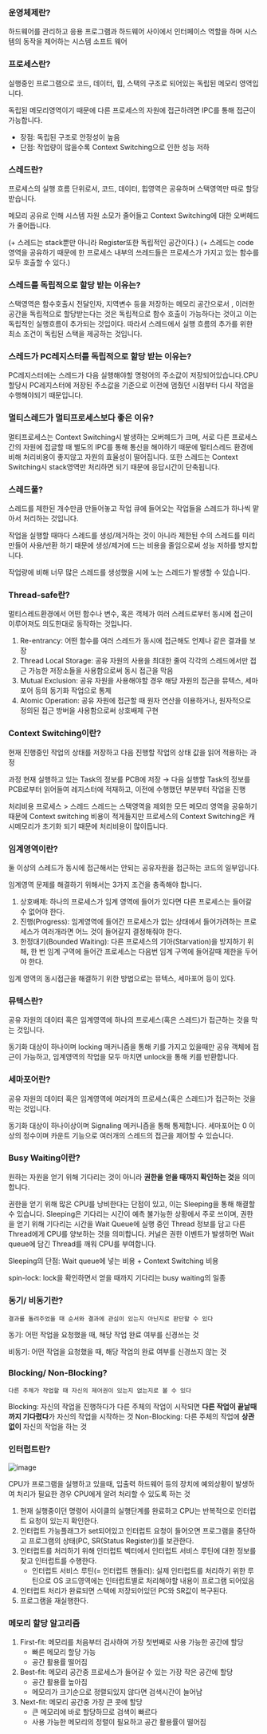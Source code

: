### 운영체제란?

하드웨어를 관리하고 응용 프로그램과 하드웨어 사이에서 인터페이스 역할을 하며 시스템의 동작을 제어하는 시스템 소프트 웨어

### 프로세스란?

실행중인 프로그램으로 코드, 데이터, 힙, 스택의 구조로 되어있는 독립된 메모리 영역입니다.

독립된 메모리영역이기 때문에 다른 프로세스의 자원에 접근하려면 IPC를 통해 접근이 가능합니다.
 
 - 장점: 독립된 구조로 안정성이 높음
 - 단점: 작업량이 많을수록 Context Switching으로 인한 성능 저하
  
### 스레드란?

프로세스의 실행 흐름 단위로서, 코드, 데이터, 힙영역은 공유하며 스택영역만 따로 할당받습니다.

메모리 공유로 인해 시스템 자원 소모가 줄어들고 Context Switching에 대한 오버헤드가 줄어듭니다.

(+ 스레드는 stack뿐만 아니라 Register또한 독립적인 공간이다.)
(+ 스레드는 code영역을 공유하기 때문에 한 프로세스 내부의 쓰레드들은 프로세스가 가지고 있는 함수를 모두 호출할 수 있다.)

### 스레드를 독립적으로 할당 받는 이유는?

스택영역은 함수호출시 전달인자, 지역변수 등을 저장하는 메모리 공간으로서 , 이러한 공간을 독립적으로 할당받는다는 것은 독립적으로 함수 호출이 가능하다는 것이고 이는 독립적인 실행흐름이 추가되는 것입이다. 따라서 스레드에서 실행 흐름의 추가를 위한 최소 조건이 독립된 스택을 제공하는 것입니다.

### 스레드가 PC레지스터를 독립적으로 할당 받는 이유는?

PC레지스터에는 스레드가 다음 실행해야할 명령어의 주소값이 저장되어있습니다.CPU할당시 PC레지스터에 저장된 주소값을 기준으로 이전에 멈췄던 시점부터 다시 작업을 수행해야되기 때문입니다.

### 멀티스레드가 멀티프로세스보다 좋은 이유?

멀티프로세스는 Context Switching시 발생하는 오버헤드가 크며, 서로 다른 프로세스간의 자원에 접글할 때 별도의 IPC를 통해 통신을 해야하기 때문에 멀티스레드 환경에 비해 처리비용이 좋지않고 자원의 효율성이 떨어집니다.
또한 스레드는 Context Switching시 stack영역만 처리하면 되기 때문에 응답시간이 단축됩니다.

### 스레드풀?

스레드를 제한된 개수만큼 만들어놓고 작업 큐에 들어오는 작업들을 스레드가 하나씩 맡아서 처리하는 것입니다.

작업을 실행할 때마다 스레드를 생성/제거하는 것이 아니라 제한된 수의 스레드를 미리 만들어 사용/반환 하기 때문에 생성/제거에 드는 비용을 줄임으로써 성능 저하를 방지합니다.

작업량에 비해 너무 많은 스레드를 생성했을 시에 노는 스레드가 발생할 수 있습니다.

### Thread-safe란?

멀티스레드환경에서 어떤 함수나 변수, 혹은 객체가 여러 스레드로부터 동시에 접근이 이루어져도 의도한대로 동작하는 것입니다.

1. Re-entrancy: 어떤 함수를 여러 스레드가 동시에 접근해도 언제나 같은 결과를 보장
2. Thread Local Storage: 공유 자원의 사용을 최대한 줄여 각각의 스레드에서만 접근 가능한 저장소들을 사용함으로써 동시 접근을 막음
3. Mutual Exclusion: 공유 자원을 사용해야할 경우 해당 자원의 접근을 뮤텍스, 세마포어 등의 동기화 작업으로 통제
4. Atomic Operation: 공유 자원에 접근할 때 원자 연산을 이용하거나, 원자적으로 정의된 접근 방버을 사용함으로써 상호배제 구현

### Context Switching이란?

현재 진행중인 작업의 상태를 저장하고 다음 진행할 작업의 상태 값을 읽어 적용하는 과정

과정
현재 실행하고 있는 Task의 정보를 PCB에 저장 → 다음 실행할 Task의 정보를 PCB로부터 읽어들여 레지스터에 적재하고, 이전에 수행했던 부분부터 작업을 진행

처리비용
프로세스 > 스레드
스레드는 스택영역을 제외한 모든 메모리 영역을 공유하기 때문에 Context switching 비용이 적게들지만 프로세스의 Context Switching은 캐시메모리가 초기화 되기 때문에 처리비용이 많이듭니다.

### 임계영역이란?

둘 이상의 스레드가 동시에 접근해서는 안되는 공유자원을 접근하는 코드의 일부입니다.

임계영역 문제를 해결하기 위해서는 3가지 조건을 충족해야 합니다.
1. 상호배제: 하나의 프로세스가 임계 영역에 들어가 있다면 다른 프로세스는 들어갈 수 없어야 한다.
2. 진행(Progress): 임계영역에 들어간 프로세스가 없는 상태에서 들어가려하는 프로세스가 여러개라면 어느 것이 들어갈지 결정해줘야 한다.
3. 한정대기(Bounded Waiting): 다른 프로세스의 기아(Starvation)을 방지하기 위해, 한 번 임계 구역에 들어간 프로세스는 다음번 임계 구역에 들어갈때 제한을 두어야 한다.

임계 영역의 동시접근을 해결하기 위한 방법으로는 뮤텍스, 세마포어 등이 있다.

### 뮤텍스란?

공유 자원의 데이터 혹은 임계영역에 하나의 프로세스(혹은 스레드)가 접근하는 것을 막는 것입니다.

동기화 대상이 하나이며 locking 매커니즘을 통해 키를 가지고 있을때만 공유 객체에 접근이 가능하고, 임계영역의 작업을 모두 마치면 unlock을 통해 키를 반환합니다.

### 세마포어란?

공유 자원의 데이터 혹은 임계영역에 여러개의 프로세스(혹은 스레드)가 접근하는 것을 막는 것입니다.

동기화 대상이 하나이상이며 Signaling 메커니즘을 통해 통제합니다. 
세마포어는 0 이상의 정수이며 카운트 기능으로 여러개의 스레드의 접근을 제어할 수 있습니다.  

### Busy Waiting이란?

원하는 자원을 얻기 위해 기다리는 것이 아니라 **권한을 얻을 때까지 확인하는 것**을 의미합니다.

권한을 얻기 위해 많은 CPU를 낭비한다는 단점이 있고, 이는 Sleeping을 통해 해결할 수 있습니다. Sleeping은 기다리는 시간이 예측 불가능한 상황에서 주로 쓰이며, 권한을 얻기 위해 기다리는 시간을 Wait Queue에 실행 중인 Thread 정보를 담고 다른 Thread에게 CPU를 양보하는 것을 의미합니다. 커널은 권한 이벤트가 발생하면 Wait queue에 담긴 Thread를 깨워 CPU를 부여합니다.

Sleeping의 단점: Wait queue에 넣는 비용 + Context Switching 비용

spin-lock: lock을 확인하면서 얻을 때까지 기다리는 busy waiting의 일종

### 동기/ 비동기란?

`결과를 돌려주었을 때 순서와 결과에 관심이 있는지 아닌지로 판단할 수 있다`

동기: 
어떤 작업을 요청했을 때, 해당 작업 완료 여부를 신경쓰는 것

비동기:
어떤 작업을 요청했을 때, 해당 작업의 완료 여부를 신경쓰지 않는 것

### Blocking/ Non-Blocking?

`다른 주체가 작업할 때 자신의 제어권이 있는지 없는지로 볼 수 있다`

Blocking: 자신의 작업을 진행하다가 다른 주체의 작업이 시작되면 **다른 작업이 끝날때 까지 기다렸다**가 자신의 작업을 시작하는 것
Non-Blocking: 다른 주체의 작업에 **상관없이** 자신의 작업을 하는 것

### 인터럽트란?


![image](https://user-images.githubusercontent.com/55429912/121231200-16b7e980-c8cb-11eb-931c-c55cc77053ff.png)

CPU가 프로그램을 실행하고 있을때, 입출력 하드웨어 등의 장치에 예외상황이 발생하여 처리가 필요한 경우 CPU에게 알려 처리할 수 있도록 하는 것

1. 현재 실행중이던 명령어 사이클의 실행단계를 완료하고 CPU는 반복적으로 인터럽트 요청이 있는지 확인한다.
2. 인터럽트 가능플래그가 set되어있고 인터럽트 요청이 들어오면 프로그램을 중단하고 프로그램의 상태(PC, SR(Status Register))를 보관한다.
3. 인터럽트를 처리하기 위해 인터럽트 벡터에서 인터럽트 서비스 루틴에 대한 정보를 찾고 인터럽트를 수행한다.
   - 인터럽트 서비스 루틴(= 인터럽트 핸들러): 실제 인터럽트를 처리하기 위한 루틴으로 OS 코드영역에는 인터럽트별로 처리해야할 내용이 프로그램 되어있음
4. 인터럽트 처리가 완료되면 스택에 저장되어있던 PC와 SR값이 복구된다.
5. 프로그램을 재실행한다.


### 메모리 할당 알고리즘

1. First-fit: 메모리를 처음부터 검사하여 가장 첫번째로 사용 가능한 공간에 할당
   - 빠른 메모리 할당 가능
   - 공간 활용률 떨어짐
2. Best-fit: 메모리 공간중 프로세스가 들어갈 수 있는 가장 작은 공간에 할당
   - 공간 활용률 높아짐
   - 메모리가 크기순으로 정렬되있지 않다면 검색시간이 늘어남
3. Next-fit: 메모리 공간중 가장 큰 콧에 할당
   - 큰 메모리에 바로 할당하므로 검색이 빠르다
   - 사용 가능한 메모리의 정렬이 필요하고 공간 활용률이 떨어짐